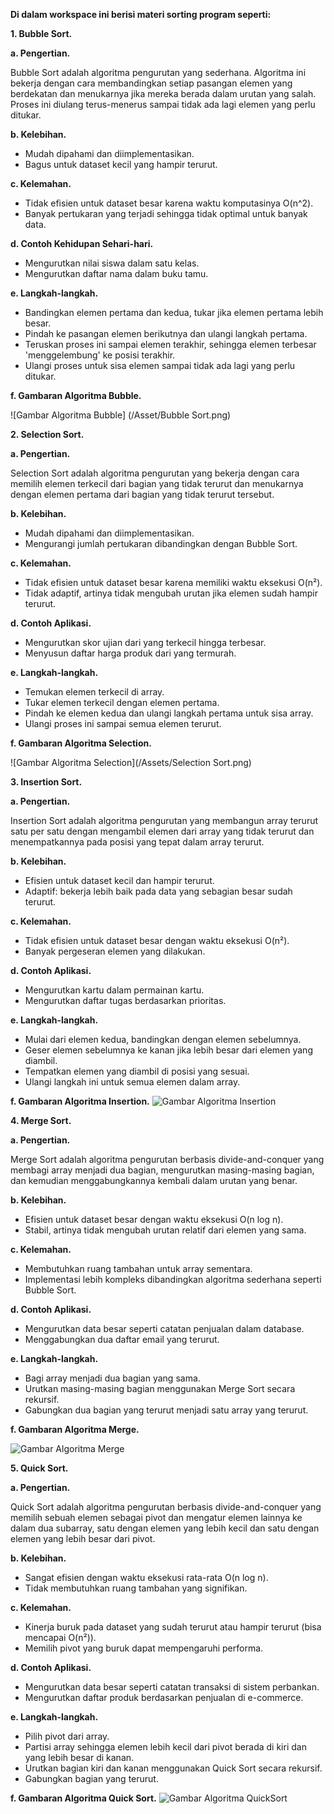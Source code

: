 **Di dalam workspace ini berisi materi sorting program seperti:**

**1. Bubble Sort.**

**a. Pengertian.**
      
Bubble Sort adalah algoritma pengurutan yang sederhana. Algoritma ini bekerja dengan cara membandingkan setiap pasangan elemen yang berdekatan dan menukarnya jika mereka berada dalam urutan yang salah. Proses ini diulang terus-menerus sampai tidak ada lagi elemen yang perlu ditukar.
   
**b. Kelebihan.**
   - Mudah dipahami dan diimplementasikan.
   - Bagus untuk dataset kecil yang hampir terurut.

**c. Kelemahan.**
   - Tidak efisien untuk dataset besar karena waktu komputasinya O(n^2).
   - Banyak pertukaran yang terjadi sehingga tidak optimal untuk banyak data.

**d. Contoh Kehidupan Sehari-hari.**
   - Mengurutkan nilai siswa dalam satu kelas.
   - Mengurutkan daftar nama dalam buku tamu.

**e. Langkah-langkah.**
   - Bandingkan elemen pertama dan kedua, tukar jika elemen pertama lebih besar.
   - Pindah ke pasangan elemen berikutnya dan ulangi langkah pertama.
   - Teruskan proses ini sampai elemen terakhir, sehingga elemen terbesar 'menggelembung' ke posisi terakhir.
   - Ulangi proses untuk sisa elemen sampai tidak ada lagi yang perlu ditukar.

**f. Gambaran Algoritma Bubble.**

![Gambar Algoritma Bubble] (/Asset/Bubble Sort.png)

**2. Selection Sort.**

**a. Pengertian.**
      
Selection Sort adalah algoritma pengurutan yang bekerja dengan cara memilih elemen terkecil dari bagian yang tidak terurut dan menukarnya dengan elemen pertama dari bagian yang tidak terurut tersebut.

**b. Kelebihan.**
   - Mudah dipahami dan diimplementasikan.
   - Mengurangi jumlah pertukaran dibandingkan dengan Bubble Sort.

**c. Kelemahan.**
   - Tidak efisien untuk dataset besar karena memiliki waktu eksekusi O(n²).
   - Tidak adaptif, artinya tidak mengubah urutan jika elemen sudah hampir terurut.

**d. Contoh Aplikasi.**
   - Mengurutkan skor ujian dari yang terkecil hingga terbesar.
   - Menyusun daftar harga produk dari yang termurah.

**e. Langkah-langkah.**
   - Temukan elemen terkecil di array.
   - Tukar elemen terkecil dengan elemen pertama.
   - Pindah ke elemen kedua dan ulangi langkah pertama untuk sisa array.
   - Ulangi proses ini sampai semua elemen terurut.

**f. Gambaran Algoritma Selection.**

![Gambar Algoritma Selection](/Assets/Selection Sort.png)

**3. Insertion Sort.**

**a. Pengertian.**

Insertion Sort adalah algoritma pengurutan yang membangun array terurut satu per satu dengan mengambil elemen dari array yang tidak terurut dan menempatkannya pada posisi yang tepat dalam array terurut.

**b. Kelebihan.**

   - Efisien untuk dataset kecil dan hampir terurut.
   - Adaptif: bekerja lebih baik pada data yang sebagian besar sudah terurut.

**c. Kelemahan.**
   - Tidak efisien untuk dataset besar dengan waktu eksekusi O(n²).
   - Banyak pergeseran elemen yang dilakukan.

**d. Contoh Aplikasi.**
   - Mengurutkan kartu dalam permainan kartu.
   - Mengurutkan daftar tugas berdasarkan prioritas.

**e. Langkah-langkah.**
   - Mulai dari elemen kedua, bandingkan dengan elemen sebelumnya.
   - Geser elemen sebelumnya ke kanan jika lebih besar dari elemen yang diambil.
   - Tempatkan elemen yang diambil di posisi yang sesuai.
   - Ulangi langkah ini untuk semua elemen dalam array.

**f. Gambaran Algoritma Insertion.**
![Gambar Algoritma Insertion](/Assets/InsertionSort.png)

**4. Merge Sort.**

**a. Pengertian.**

Merge Sort adalah algoritma pengurutan berbasis divide-and-conquer yang membagi array menjadi dua bagian, mengurutkan masing-masing bagian, dan kemudian menggabungkannya kembali dalam urutan yang benar.

**b. Kelebihan.**

   - Efisien untuk dataset besar dengan waktu eksekusi O(n log n).
   - Stabil, artinya tidak mengubah urutan relatif dari elemen yang sama.

**c. Kelemahan.**
   - Membutuhkan ruang tambahan untuk array sementara.
   - Implementasi lebih kompleks dibandingkan algoritma sederhana seperti Bubble Sort.

**d. Contoh Aplikasi.**
   - Mengurutkan data besar seperti catatan penjualan dalam database.
   - Menggabungkan dua daftar email yang terurut.

**e. Langkah-langkah.**
   - Bagi array menjadi dua bagian yang sama.
   - Urutkan masing-masing bagian menggunakan Merge Sort secara rekursif.
   - Gabungkan dua bagian yang terurut menjadi satu array yang terurut.

**f. Gambaran Algoritma Merge.**

![Gambar Algoritma Merge](/Assets/Merge%20Sort.png)

**5. Quick Sort.**

**a. Pengertian.**

Quick Sort adalah algoritma pengurutan berbasis divide-and-conquer yang memilih sebuah elemen sebagai pivot dan mengatur elemen lainnya ke dalam dua subarray, satu dengan elemen yang lebih kecil dan satu dengan elemen yang lebih besar dari pivot.

**b. Kelebihan.**
   - Sangat efisien dengan waktu eksekusi rata-rata O(n log n).
   - Tidak membutuhkan ruang tambahan yang signifikan.

**c. Kelemahan.**
   - Kinerja buruk pada dataset yang sudah terurut atau hampir terurut (bisa mencapai O(n²)).
   - Memilih pivot yang buruk dapat mempengaruhi performa.

**d. Contoh Aplikasi.**
   - Mengurutkan data besar seperti catatan transaksi di sistem perbankan.
   - Mengurutkan daftar produk berdasarkan penjualan di e-commerce.

**e. Langkah-langkah.**
   - Pilih pivot dari array.
   - Partisi array sehingga elemen lebih kecil dari pivot berada di kiri dan yang lebih besar di kanan.
   - Urutkan bagian kiri dan kanan menggunakan Quick Sort secara rekursif.
   - Gabungkan bagian yang terurut.

**f. Gambaran Algoritma Quick Sort.**
![Gambar Algoritma QuickSort](/Assets/QuickSort.png)

